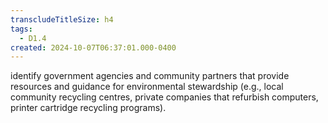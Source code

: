 ```yaml
---
transcludeTitleSize: h4
tags:
  - D1.4
created: 2024-10-07T06:37:01.000-0400
---
```

identify government agencies and community partners that provide resources and guidance for environmental stewardship (e.g., local community recycling centres, private companies that refurbish computers, printer cartridge recycling programs).